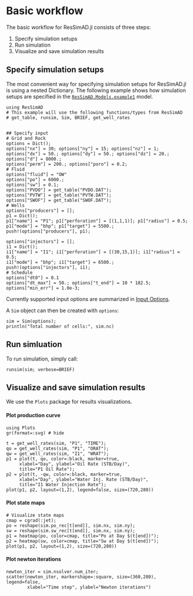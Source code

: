 # Basic workflow

The basic workflow for ResSimAD.jl consists of three steps:

1. Specify simulation setups
2. Run simulation
3. Visualize and save simulation results

## Specify simulation setups
The most convenient way for specifying simulation setups for ResSimAD.jl is using
a nested Dictionary. The following example shows how simulation setups are specified
in the [`ResSimAD.Models.example1`](@ref) model.

```@example workflow
using ResSimAD
# This example will use the following functions/types from ResSimAD
# get_table, runsim, Sim, BRIEF, get_well_rates


## Specify input
# Grid and Rock
options = Dict();
options["nx"] = 30; options["ny"] = 15; options["nz"] = 1;
options["dx"] = 50.; options["dy"] = 50.; options["dz"] = 20.;
options["d"] = 8000.;
options["perm"] = 200.; options["poro"] = 0.2;
# Fluid
options["fluid"] = "OW"
options["po"] = 6000.;
options["sw"] = 0.1;
options["PVDO"] = get_table("PVDO.DAT");
options["PVTW"] = get_table("PVTW.DAT");
options["SWOF"] = get_table("SWOF.DAT");
# Wells
options["producers"] = [];
p1 = Dict();
p1["name"] = "P1"; p1["perforation"] = [(1,1,1)]; p1["radius"] = 0.5;
p1["mode"] = "bhp"; p1["target"] = 5500.;
push!(options["producers"], p1);

options["injectors"] = [];
i1 = Dict();
i1["name"] = "I1"; i1["perforation"] = [(30,15,1)]; i1["radius"] = 0.5;
i1["mode"] = "bhp"; i1["target"] = 6500.;
push!(options["injectors"], i1);
# Schedule
options["dt0"] = 0.1
options["dt_max"] = 50.; options["t_end"] = 10 * 182.5;
options["min_err"] = 1.0e-3;

```

Currently supported input options are summarized in [Input Options](@ref).

A `Sim` object can then be created with `options`:

```@example workflow
sim = Sim(options);
println("Total number of cells:", sim.nc)
```

## Run simluation
To run simulation, simply call:
```@example workflow
runsim(sim; verbose=BRIEF)
```

## Visualize and save simulation results

We use the `Plots` package for results visualizations.

#### Plot production curve
```@example workflow
using Plots
gr(format=:svg) # hide

t = get_well_rates(sim, "P1", "TIME");
qo = get_well_rates(sim, "P1", "ORAT");
qw = get_well_rates(sim, "I1", "WRAT");
p1 = plot(t, qo, color=:black, marker=true,
     xlabel="Day", ylabel="Oil Rate (STB/Day)",
     title="P1 Oil Rate");
p2 = plot(t, -qw, color=:black, marker=true,
     xlabel="Day", ylabel="Water Inj. Rate (STB/Day)",
     title="I1 Water Injection Rate");
plot(p1, p2, layout=(1,2), legend=false, size=(720,280))
```

#### Plot state maps
```@example workflow
# Visualize state maps
cmap = cgrad(:jet);
po = reshape(sim.po_rec[t[end]], sim.nx, sim.ny);
sw = reshape(sim.sw_rec[t[end]], sim.nx, sim.ny);
p1 = heatmap(po, color=cmap, title="Po at Day $(t[end])");
p2 = heatmap(sw, color=cmap, title="Sw at Day $(t[end])");
plot(p1, p2, layout=(1,2), size=(720,280))
```

#### Plot newton iterations
```@example workflow
newton_iter = sim.nsolver.num_iter;
scatter(newton_iter, markershape=:square, size=(360,280), legend=false,
        xlabel="Time step", ylabel="Newton iterations")
```
